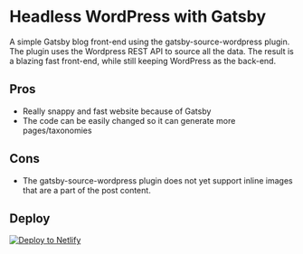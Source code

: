 # Headless WordPress with Gatsby

A simple Gatsby blog front-end using the gatsby-source-wordpress plugin. The plugin uses the Wordpress REST API to source all the data. The result is a blazing fast front-end, while still keeping WordPress as the back-end. 

## Pros
* Really snappy and fast website because of Gatsby
* The code can be easily changed so it can generate more pages/taxonomies

## Cons
* The gatsby-source-wordpress plugin does not yet support inline images that are a part of the post content.

## Deploy
[![Deploy to Netlify](https://www.netlify.com/img/deploy/button.svg)](https://app.netlify.com/start/deploy?repository=https://github.com/jrdnse/headless-wp)
